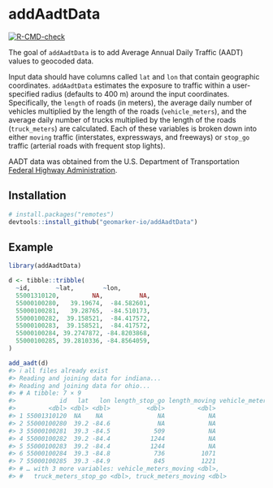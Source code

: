 
<!-- README.md is generated from README.Rmd. Please edit that file -->

# addAadtData

<!-- badges: start -->

[![R-CMD-check](https://github.com/geomarker-io/addAadtData/workflows/R-CMD-check/badge.svg)](https://github.com/geomarker-io/addAadtData/actions)
<!-- badges: end -->

The goal of `addAadtData` is to add Average Annual Daily Traffic (AADT)
values to geocoded data.

Input data should have columns called `lat` and `lon` that contain
geographic coordinates. `addAadtData` estimates the exposure to traffic
within a user-specified radius (defaults to 400 m) around the input
coordinates. Specifically, the `length` of roads (in meters), the
average daily number of vehicles multiplied by the length of the roads
(`vehicle_meters`), and the average daily number of trucks multiplied by
the length of the roads (`truck_meters`) are calculated. Each of these
variables is broken down into either `moving` traffic (interstates,
expressways, and freeways) or `stop_go` traffic (arterial roads with
frequent stop lights).

AADT data was obtained from the U.S. Department of Transportation
[Federal Highway
Administration](https://www.fhwa.dot.gov/policyinformation/hpms/shapefiles_2017.cfm).

## Installation

``` r
# install.packages("remotes")
devtools::install_github("geomarker-io/addAadtData")
```

## Example

``` r
library(addAadtData)

d <- tibble::tribble(
  ~id,       ~lat,        ~lon,
  55001310120,         NA,          NA,
  55000100280,   39.19674,  -84.582601,
  55000100281,   39.28765,  -84.510173,
  55000100282,  39.158521,  -84.417572,
  55000100283,  39.158521,  -84.417572,
  55000100284, 39.2747872, -84.8203868,
  55000100285, 39.2810336, -84.8564059,
)

add_aadt(d)
#> ℹ all files already exist
#> Reading and joining data for indiana...
#> Reading and joining data for ohio...
#> # A tibble: 7 × 9
#>            id   lat   lon length_stop_go length_moving vehicle_meters_stop_go
#>         <dbl> <dbl> <dbl>          <dbl>         <dbl>                  <dbl>
#> 1 55001310120  NA    NA               NA            NA                     NA
#> 2 55000100280  39.2 -84.6             NA            NA                     NA
#> 3 55000100281  39.3 -84.5            509            NA                5900865
#> 4 55000100282  39.2 -84.4           1244            NA               28109695
#> 5 55000100283  39.2 -84.4           1244            NA               28109695
#> 6 55000100284  39.3 -84.8            736          1071                3452560
#> 7 55000100285  39.3 -84.9            845          1221                3075845
#> # … with 3 more variables: vehicle_meters_moving <dbl>,
#> #   truck_meters_stop_go <dbl>, truck_meters_moving <dbl>
```
